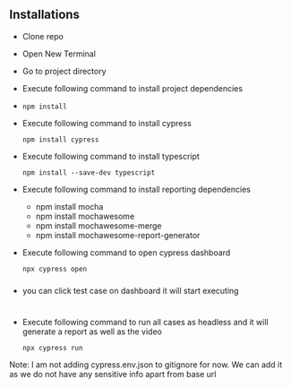## Installations

- Clone repo
- Open New Terminal
- Go to project directory
- Execute following command to install project dependencies
-     npm install

- Execute following command to install cypress

      npm install cypress

- Execute following command to install typescript

      npm install --save-dev typescript

- Execute following command to install reporting dependencies

     - npm install mocha  
     - npm install mochawesome
     - npm install mochawesome-merge
     - npm install mochawesome-report-generator


- Execute following command to open cypress dashboard

      npx cypress open

###

- you can click test case on dashboard it will start executing

#

- Execute following command to run all cases as headless and it will generate a report as well as the video

      npx cypress run
Note: I am not adding cypress.env.json to gitignore for now. We can add it as we do not have any sensitive info apart from base url